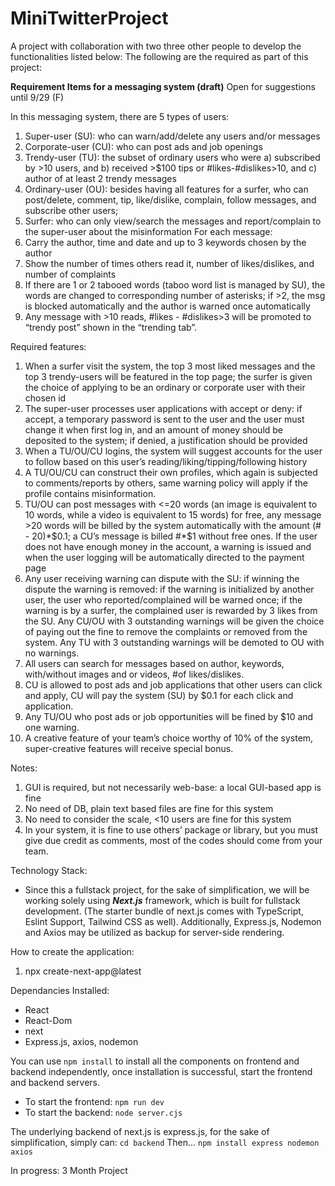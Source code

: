 # MiniTwitterProject
A project with collaboration with two three other people to develop the functionalities listed below:
The following are the required as part of this project:

<b>Requirement Items for a messaging system (draft)</b>
Open for suggestions until 9/29 (F)

In this messaging system, there are 5 types of users:
1.	Super-user (SU): who can warn/add/delete any users and/or messages
2.	Corporate-user (CU): who can post ads and job openings
3.	Trendy-user (TU): the subset of ordinary users who were a) subscribed by >10 users, and b) received >$100 tips or #likes-#dislikes>10, and c) author of at least 2 trendy messages
4.	Ordinary-user (OU): besides having all features for a surfer, who can post/delete, comment, tip, like/dislike, complain, follow messages, and subscribe other users;
5.	Surfer: who can only view/search the messages and report/complain to the super-user about the misinformation 
For each message:
1.	Carry the author, time and date and up to 3 keywords chosen by the author
2.	Show the number of times others read it, number of likes/dislikes, and number of complaints
3.	If there are 1 or 2 tabooed words (taboo word list is managed by SU), the words are changed to corresponding number of asterisks; if >2, the msg is blocked automatically and the author is warned once automatically
4.	Any message with >10 reads, #likes - #dislikes>3 will be promoted to “trendy post” shown in the “trending tab”.

Required features:
1.	When a surfer visit the system, the top 3 most liked messages and the top 3 trendy-users will be featured in the top page; the surfer is given the choice of applying to be an ordinary or corporate user with their chosen id
2.	The super-user processes user applications with accept or deny: if accept, a temporary password is sent to the user and the user must change it when first log in, and an amount of money should be deposited to the system; if denied, a justification should be provided
3.	When a TU/OU/CU logins, the system will suggest accounts for the user to follow based on this user’s reading/liking/tipping/following history
4.	A TU/OU/CU can construct their own profiles, which again is subjected to comments/reports by others, same warning policy will apply if the profile contains misinformation. 
5.	TU/OU can post messages with <=20 words (an image is equivalent to 10 words, while a video is equivalent to 15 words) for free, any message >20 words will be billed by the system automatically with the amount (# - 20)*$0.1; a CU’s message is billed #*$1 without free ones. If the user does not have enough money in the account, a warning is issued and when the user logging will be automatically directed to the payment page
6.	Any user receiving warning can dispute with the SU: if winning the dispute the warning is removed: if the warning is initialized by another user, the user who reported/complained will be warned once; if the warning is by a surfer, the complained user is rewarded by 3 likes from the SU. Any CU/OU with 3 outstanding warnings will be given the choice of paying out the fine to remove the complaints or removed from the system. Any TU with 3 outstanding warnings will be demoted to OU with no warnings.
7.	All users can search for messages based on author, keywords, with/without images and or videos, #of likes/dislikes.
8.	CU is allowed to post ads and job applications that other users can click and apply, CU will pay the system (SU) by $0.1 for each click and application.
9.	Any TU/OU who post ads or job opportunities will be fined by $10 and one warning.
10.	A creative feature of your team’s choice worthy of 10% of the system, super-creative features will receive special bonus.

Notes:
1.	GUI is required, but not necessarily web-base: a local GUI-based app is fine
2.	No need of DB, plain text based files are fine for this system
3.	No need to consider the scale, <10 users are fine for this system
4.	In your system, it is fine to use others’ package or library, but you must give due credit as comments, most of the codes should come from your team.


Technology Stack:
- Since this a fullstack project, for the sake of simplification, we will be working solely using <b><i>Next.js</b></i> framework, which is built for fullstack development. (The starter bundle of next.js comes with TypeScript, Eslint Support, Tailwind CSS as well). Additionally, Express.js, Nodemon and Axios may be utilized as backup for server-side rendering.

How to create the application:
1. npx create-next-app@latest

Dependancies Installed:
- React
- React-Dom
- next
- Express.js, axios, nodemon

You can use `npm install` to install all the components on frontend and backend independently, once installation is successful, start the frontend and backend servers.
- To start the frontend: `npm run dev`
- To start the backend: `node server.cjs`

The underlying backend of next.js is express.js, for the sake of simplification, simply can:
`cd backend`
Then...
`npm install express nodemon axios`

In progress: 3 Month Project
